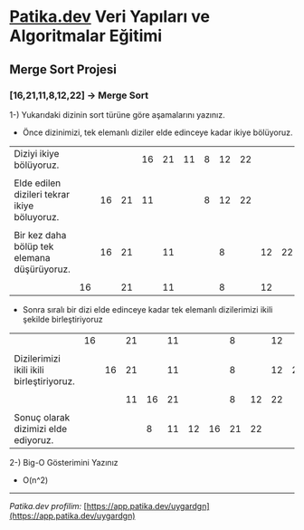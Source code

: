 # [Patika.dev](https://app.patika.dev/) Veri Yapıları ve Algoritmalar Eğitimi

## Merge Sort Projesi

### [16,21,11,8,12,22] -> Merge Sort
1-) Yukarıdaki dizinin sort türüne göre aşamalarını yazınız.

- Önce dizinimizi, tek elemanlı diziler elde edinceye kadar ikiye bölüyoruz.

|                                                 |  |  |  |  |  |  |  |  |  |  |  |  |
|-----------------------------------------------  |- |- |- |- |- |- |- |- |- |- |- |- |
|Diziyi ikiye bölüyoruz.                          |  |  |  |16|21|11|8 |12|22|  |  |  |
|                                                 |  |  |  |  |  |  |  |  |  |  |  |  |
|Elde edilen dizileri tekrar ikiye böluyoruz.     |  |16|21|11|  |  |8 |12|22|  |  |
|                                                 |  |  |  |  |  |  |  |  |  |  |  |  |
|Bir kez daha bölüp tek elemana düşürüyoruz.      |  |16|21|  |11|  |  |8 |  |12|22|  |
|                                                 |  |  |  |  |  |  |  |  |  |  |  |  |
|                                                 |16|  |21|  |11|  |  |8 |  |12|  |22|


- Sonra sıralı bir dizi elde edinceye kadar tek elemanlı dizilerimizi ikili şekilde birleştiriyoruz

|                                                |  |  |  |  |  |  |  |  |  |  |  |  |
|----------------------------------------------- |- |- |- |- |- |- |- |- |- |- |- |- |
|                                                |16|  |21|  |11|  |  |8 |  |12|  |22|
|                                                |  |  |  |  |  |  |  |  |  |  |  |  |
|Dizilerimizi ikili ikili birleştiriyoruz.       |  |16|21|  |11|  |  |8 |  |12|22|  |
|                                                |  |  |  |  |  |  |  |  |  |  |  |  |
|                                                |  |  |11|16|21|  |  |8 |12|22|  |  |
|                                                |  |  |  |  |  |  |  |  |  |  |  |  |
|Sonuç olarak dizimizi elde ediyoruz.            |  |  |  |8 |11|12|16|21|22|  |  |  |

 2-) Big-O Gösterimini Yazınız
 - O(n^2)


---

_Patika.dev profilim:_ [https://app.patika.dev/uygardgn](https://app.patika.dev/uygardgn)